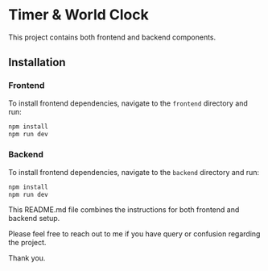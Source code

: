 # Timer & World Clock

This project contains both frontend and backend components. 

## Installation

### Frontend

To install frontend dependencies, navigate to the `frontend` directory and run:

```bash
npm install
npm run dev
```

### Backend

To install frontend dependencies, navigate to the `backend` directory and run:

```bash
npm install
npm run dev
```

This README.md file combines the instructions for both frontend and backend setup.

Please feel free to reach out to me if you have query or confusion regarding the project.

Thank you.



